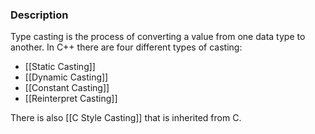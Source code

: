 ### Description
Type casting is the process of converting a value from one data type to another. In C++ there are four different types of casting:
* [[Static Casting]]
* [[Dynamic Casting]]
* [[Constant Casting]]
* [[Reinterpret Casting]]

There is also [[C Style Casting]] that is inherited from C.